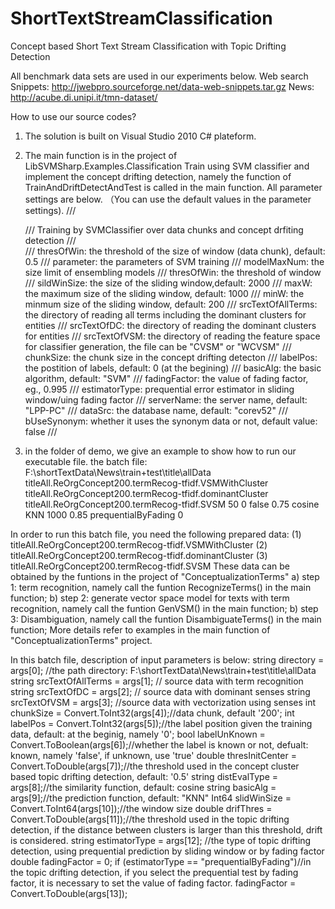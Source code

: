 # ShortTextStreamClassification
Concept based Short Text Stream Classification with Topic Drifting Detection

All benchmark data sets are used in our experiments below. 
Web search Snippets: http://jwebpro.sourceforge.net/data-web-snippets.tar.gz
News: http://acube.di.unipi.it/tmn-dataset/

How to use our source codes?
1. The solution is built on Visual Studio 2010 C# plateform.
2. The main function is in the project of LibSVMSharp.Examples.Classification
Train using SVM classifier and implement the concept drifting detection, namely the function of TrainAndDriftDetectAndTest is called in the main function.
All parameter settings are below. （You can use the default values in the parameter settings).
 /// <summary>
 /// Training by SVMClassifier over data chunks and concept drfiting detection
        /// </summary>
        /// <param name="thresOfWin">thresOfWin: the threshold of the size of window (data chunk), default: 0.5</param>
        /// <param name="parameter">parameter: the parameters of SVM training</param>
        /// <param name="modelMaxNum">modelMaxNum: the size limit of ensembling models</param>
        /// <param name="thresOfWin">thresOfWin: the threshold of window</param>
        /// <param name="slidWinSize">sildWinSize: the size of the sliding window,default: 2000</param>
        /// <param name="maxW">maxW: the maximum size of the sliding window, default: 1000</param>
        /// <param name="minW">minW: the minmum size of the sliding window, default: 200</param>
        /// <param name="srcTextOfAllTerms">srcTextOfAllTerms: the directory of reading all terms including the dominant clusters for entities</param>
        /// <param name="srcTextOfDC">srcTextOfDC: the directory of reading the dominant clusters for entities</param>
        /// <param name="srcTextOfVSM">srcTextOfVSM: the directory of reading the feature space for classifier generation, the file can be "CVSM" or "WCVSM"</param>
        /// <param name="chunkSize">chunkSize: the chunk size in the concept drifting detecton</param>
        /// <param name="labelPos">labelPos: the postition of labels, default: 0 (at the begining) </param>
        /// <param name="basicAlg">basicAlg: the basic algorithm, default: "SVM" </param>
        /// <param name="fadingFactor">fadingFactor: the value of fading factor, eg., 0.995</param>
        /// <param name="estimatorType">estimatorType: prequential error estimator in sliding window/uing fading factor</param>
        /// <param name="serverName">serverName: the server name, default: "LPP-PC" </param>
        /// <param name="dataSrc">dataSrc: the database name, default: "corev52" </param>
        /// <param name="bUseSynonym">bUseSynonym: whether it uses the synonym data or not, default value: false </param>
        /// <returns></returns>
		
3. in the folder of demo, we give an example to show how to run our executable file.
the batch file:  F:\shortTextData\News\train+test\title\allData titleAll.ReOrgConcept200.termRecog-tfidf.VSMWithCluster titleAll.ReOrgConcept200.termRecog-tfidf.dominantCluster titleAll.ReOrgConcept200.termRecog-tfidf.SVSM 50 0 false 0.75 cosine KNN 1000 0.85 prequentialByFading 0

In order to run this batch file, you need the following prepared data:
(1) titleAll.ReOrgConcept200.termRecog-tfidf.VSMWithCluster 
(2) titleAll.ReOrgConcept200.termRecog-tfidf.dominantCluster
(3) titleAll.ReOrgConcept200.termRecog-tfidf.SVSM
These data can be obtained by the funtions in the project of "ConceptualizationTerms"
a) step 1: term recognition, namely call the funtion RecognizeTerms() in the main function;
b) step 2: generate vector space model for texts with term recognition, namely call the funtion GenVSM() in the main function;
b) step 3: Disambiguation, namely call the funtion DisambiguateTerms() in the main function; 
More details refer to examples in the main function  of "ConceptualizationTerms" project.

In this batch file, description of input parameters is below:
string directory = args[0]; //the path directory: F:\shortTextData\News\train+test\title\allData
string srcTextOfAllTerms = args[1]; // source data with term recognition
string srcTextOfDC = args[2]; // source data with dominant senses
string srcTextOfVSM = args[3]; //source data with vectorization using senses
int chunkSize = Convert.ToInt32(args[4]);//data chunk, default '200'; 
int labelPos = Convert.ToInt32(args[5]);//the label position given the training data, default: at the beginig, namely '0';
bool labelUnKnown = Convert.ToBoolean(args[6]);//whether the label is known or not, defualt: known, namely 'false', if unknown, use 'true' 
double thresInitCenter = Convert.ToDouble(args[7]);//the threshold used in the concept cluster based topic drifting detection, default: '0.5'
string distEvalType = args[8];//the similarity function, default: cosine
string basicAlg = args[9];//the prediction function, default: "KNN"
Int64 slidWinSize = Convert.ToInt64(args[10]);//the window size
double drifThres = Convert.ToDouble(args[11]);//the threshold used in the topic drifting detection, if the distance between clusters is larger than this threshold, drift is considered.
string estimatorType = args[12]; //the type of topic drifting detection, using prequential prediction by sliding window or by fading factor
double fadingFactor = 0;
if (estimatorType == "prequentialByFading")//in the topic drifting detection, if you select the prequential test by fading factor, it is necessary to set the value of fading factor.
    fadingFactor = Convert.ToDouble(args[13]);

